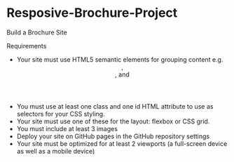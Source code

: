 # Resposive-Brochure-Project
Build a Brochure Site

Requirements

- Your site must use HTML5 semantic elements for grouping content e.g. <header>, <article>, and <aside>
- You must use at least one class and one id HTML attribute to use as selectors for your CSS styling.
- Your site must use one of these for the layout: flexbox or CSS grid.
- You must include at least 3 images
- Deploy your site on GitHub pages in the GitHub repository settings
- Your site must be optimized for at least 2 viewports (a full-screen device as well as a mobile device)